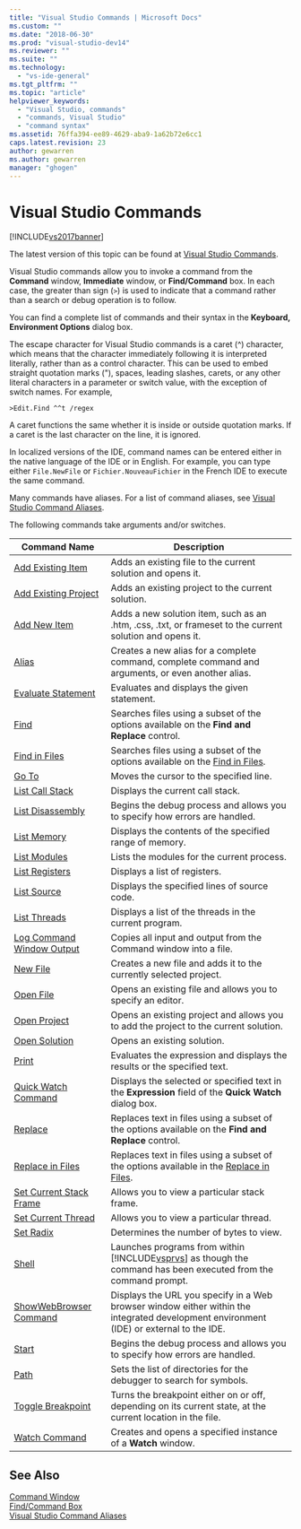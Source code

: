 ```yaml
---
title: "Visual Studio Commands | Microsoft Docs"
ms.custom: ""
ms.date: "2018-06-30"
ms.prod: "visual-studio-dev14"
ms.reviewer: ""
ms.suite: ""
ms.technology: 
  - "vs-ide-general"
ms.tgt_pltfrm: ""
ms.topic: "article"
helpviewer_keywords: 
  - "Visual Studio, commands"
  - "commands, Visual Studio"
  - "command syntax"
ms.assetid: 76ffa394-ee89-4629-aba9-1a62b72e6cc1
caps.latest.revision: 23
author: gewarren
ms.author: gewarren
manager: "ghogen"
---
```

# Visual Studio Commands
[!INCLUDE[vs2017banner](../../includes/vs2017banner.md)]

The latest version of this topic can be found at [Visual Studio Commands](https://docs.microsoft.com/visualstudio/ide/reference/visual-studio-commands).  
  
  
Visual Studio commands allow you to invoke a command from the **Command** window, **Immediate** window, or **Find/Command** box. In each case, the greater than sign (`>`) is used to indicate that a command rather than a search or debug operation is to follow.  
  
 You can find a complete list of commands and their syntax in the **Keyboard, Environment Options** dialog box.  
  
 The escape character for Visual Studio commands is a caret (^) character, which means that the character immediately following it is interpreted literally, rather than as a control character. This can be used to embed straight quotation marks ("), spaces, leading slashes, carets, or any other literal characters in a parameter or switch value, with the exception of switch names. For example,  
  
```  
>Edit.Find ^^t /regex  
```  
  
 A caret functions the same whether it is inside or outside quotation marks. If a caret is the last character on the line, it is ignored.  
  
 In localized versions of the IDE, command names can be entered either in the native language of the IDE or in English. For example, you can type either `File.NewFile` or `Fichier.NouveauFichier` in the French IDE to execute the same command.  
  
 Many commands have aliases. For a list of command aliases, see [Visual Studio Command Aliases](../../ide/reference/visual-studio-command-aliases.md).  
  
 The following commands take arguments and/or switches.  
  
|Command Name|Description|  
|------------------|-----------------|  
|[Add Existing Item](../../ide/reference/add-existing-item-command.md)|Adds an existing file to the current solution and opens it.|  
|[Add Existing Project](../../ide/reference/add-existing-project-command.md)|Adds an existing project to the current solution.|  
|[Add New Item](../../ide/reference/add-new-item-command.md)|Adds a new solution item, such as an .htm, .css, .txt, or frameset to the current solution and opens it.|  
|[Alias](../../ide/reference/alias-command.md)|Creates a new alias for a complete command, complete command and arguments, or even another alias.|  
|[Evaluate Statement](../../ide/reference/evaluate-statement-command.md)|Evaluates and displays the given statement.|  
|[Find](../../ide/reference/find-command.md)|Searches files using a subset of the options available on the **Find and Replace** control.|  
|[Find in Files](../../ide/reference/find-in-files-command.md)|Searches files using a subset of the options available on the [Find in Files](../../ide/find-in-files.md).|  
|[Go To](../../ide/reference/go-to-command.md)|Moves the cursor to the specified line.|  
|[List Call Stack](../../ide/reference/list-call-stack-command.md)|Displays the current call stack.|  
|[List Disassembly](../../ide/reference/list-disassembly-command.md)|Begins the debug process and allows you to specify how errors are handled.|  
|[List Memory](../../ide/reference/list-memory-command.md)|Displays the contents of the specified range of memory.|  
|[List Modules](../../ide/reference/list-modules-command.md)|Lists the modules for the current process.|  
|[List Registers](../../ide/reference/list-registers-command.md)|Displays a list of registers.|  
|[List Source](../../ide/reference/list-source-command.md)|Displays the specified lines of source code.|  
|[List Threads](../../ide/reference/list-threads-command.md)|Displays a list of the threads in the current program.|  
|[Log Command Window Output](../../ide/reference/log-command-window-output-command.md)|Copies all input and output from the Command window into a file.|  
|[New File](../../ide/reference/new-file-command.md)|Creates a new file and adds it to the currently selected project.|  
|[Open File](../../ide/reference/open-file-command.md)|Opens an existing file and allows you to specify an editor.|  
|[Open Project](../../ide/reference/open-project-command.md)|Opens an existing project and allows you to add the project to the current solution.|  
|[Open Solution](../../ide/reference/open-solution-command.md)|Opens an existing solution.|  
|[Print](../../ide/reference/print-command.md)|Evaluates the expression and displays the results or the specified text.|  
|[Quick Watch Command](../../ide/reference/quick-watch-command.md)|Displays the selected or specified text in the **Expression** field of the **Quick Watch** dialog box.|  
|[Replace](../../ide/reference/replace-command.md)|Replaces text in files using a subset of the options available on the **Find and Replace** control.|  
|[Replace in Files](../../ide/reference/replace-in-files-command.md)|Replaces text in files using a subset of the options available in the [Replace in Files](../../ide/replace-in-files.md).|  
|[Set Current Stack Frame](../../ide/reference/set-current-stack-frame-command.md)|Allows you to view a particular stack frame.|  
|[Set Current Thread](../../ide/reference/set-current-thread-command.md)|Allows you to view a particular thread.|  
|[Set Radix](../../ide/reference/set-radix-command.md)|Determines the number of bytes to view.|  
|[Shell](../../ide/reference/shell-command.md)|Launches programs from within [!INCLUDE[vsprvs](../../includes/vsprvs-md.md)] as though the command has been executed from the command prompt.|  
|[ShowWebBrowser Command](../../ide/reference/showwebbrowser-command.md)|Displays the URL you specify in a Web browser window either within the integrated development environment (IDE) or external to the IDE.|  
|[Start](../../ide/reference/start-command.md)|Begins the debug process and allows you to specify how errors are handled.|  
|[Path](../../ide/reference/symbol-path-command.md)|Sets the list of directories for the debugger to search for symbols.|  
|[Toggle Breakpoint](../../ide/reference/toggle-breakpoint-command.md)|Turns the breakpoint either on or off, depending on its current state, at the current location in the file.|  
|[Watch Command](../../ide/reference/watch-command.md)|Creates and opens a specified instance of a **Watch** window.|  
  
## See Also  
 [Command Window](../../ide/reference/command-window.md)   
 [Find/Command Box](../../ide/find-command-box.md)   
 [Visual Studio Command Aliases](../../ide/reference/visual-studio-command-aliases.md)




